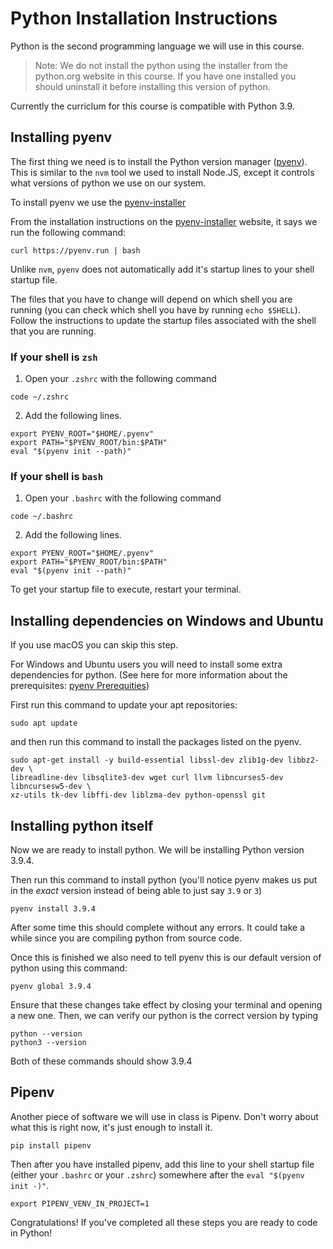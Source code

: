 # Python Installation Instructions

Python is the second programming language we will use in this course.

> Note: We do not install the python using the installer from the python.org
> website in this course. If you have one installed you should uninstall it before
> installing this version of python.

Currently the curriclum for this course is compatible with Python 3.9.

## Installing pyenv

The first thing we need is to install the Python version manager ([pyenv](https://github.com/pyenv/pyenv)). This is similar
to the `nvm` tool we used to install Node.JS, except it controls what versions
of python we use on our system.

To install pyenv we use the [pyenv-installer]

From the installation instructions on the [pyenv-installer] website, it says we
run the following command:

```shell
curl https://pyenv.run | bash
```

Unlike `nvm`, `pyenv` does not automatically add it's startup lines to your
shell startup file.

The files that you have to change will depend on which shell you are running (you 
can check which shell you have by running `echo $SHELL`). Follow the instructions
to update the startup files associated with the shell that you are running.

### If your shell is `zsh`
1. Open your `.zshrc` with the following command
```shell
code ~/.zshrc
```
2. Add the following lines.
```shell
export PYENV_ROOT="$HOME/.pyenv"
export PATH="$PYENV_ROOT/bin:$PATH"
eval "$(pyenv init --path)"
```

### If your shell is `bash`
1. Open your `.bashrc` with the following command
```shell
code ~/.bashrc
```
2. Add the following lines.
```shell
export PYENV_ROOT="$HOME/.pyenv"
export PATH="$PYENV_ROOT/bin:$PATH"
eval "$(pyenv init --path)"
```

To get your startup file to execute, restart your terminal.

## Installing dependencies on Windows and Ubuntu

If you use macOS you can skip this step.

For Windows and Ubuntu users you will need to install some extra dependencies
for python. (See here for more information about the prerequisites: [pyenv Prerequities](https://github.com/pyenv/pyenv/wiki/Common-build-problems))

First run this command to update your apt repositories:

```shell
sudo apt update
```

and then run this command to install the packages listed on the pyenv.

```shell
sudo apt-get install -y build-essential libssl-dev zlib1g-dev libbz2-dev \
libreadline-dev libsqlite3-dev wget curl llvm libncurses5-dev libncursesw5-dev \
xz-utils tk-dev libffi-dev liblzma-dev python-openssl git
```

## Installing python itself

Now we are ready to install python. We will be installing Python version 3.9.4.

Then run this command to install python (you'll notice pyenv makes us put in the
_exact_ version instead of being able to just say `3.9` or `3`)

```shell
pyenv install 3.9.4
```

After some time this should complete without any errors. It could take a while
since you are compiling python from source code.

Once this is finished we also need to tell pyenv this is our default version
of python using this command:

```shell
pyenv global 3.9.4
```

Ensure that these changes take effect by closing your terminal and opening 
a new one. Then, we can verify our python is the correct version by typing

```shell
python --version
python3 --version
```

Both of these commands should show 3.9.4

## Pipenv

Another piece of software we will use in class is Pipenv.  Don't worry about what
this is right now, it's just enough to install it.

```shell
pip install pipenv
```

Then after you have installed pipenv, add this line to your shell startup
file (either your `.bashrc` or your `.zshrc`) somewhere after 
the  `eval "$(pyenv init -)"`.

```shell
export PIPENV_VENV_IN_PROJECT=1
```

Congratulations! If you've completed all these steps you are ready to code in
Python!

[pyenv-installer]:https://github.com/pyenv/pyenv-installer
